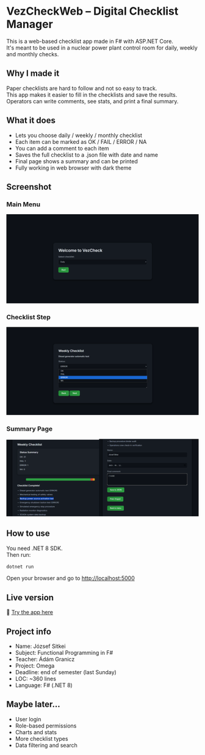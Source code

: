 # VezCheckWeb – Digital Checklist Manager

This is a web-based checklist app made in F# with ASP.NET Core.  
It's meant to be used in a nuclear power plant control room for daily, weekly and monthly checks.

## Why I made it

Paper checklists are hard to follow and not so easy to track.  
This app makes it easier to fill in the checklists and save the results.  
Operators can write comments, see stats, and print a final summary.

## What it does

- Lets you choose daily / weekly / monthly checklist
- Each item can be marked as OK / FAIL / ERROR / NA
- You can add a comment to each item
- Saves the full checklist to a .json file with date and name
- Final page shows a summary and can be printed
- Fully working in web browser with dark theme

## Screenshot

### Main Menu  
![Main Menu](screenshots/mainmenu.png)

### Checklist Step  
![Checklist Step](screenshots/checklist.png)

### Summary Page  
![Summary](screenshots/summary.png)


## How to use

You need .NET 8 SDK.  
Then run:

```bash
dotnet run
```

Open your browser and go to [http://localhost:5000](http://localhost:5000)

## Live version

🔗 [Try the app here](https://vezcheckweb.onrender.com)

## Project info

- Name: József Sitkei  
- Subject: Functional Programming in F#  
- Teacher: Ádám Granicz  
- Project: Omega  
- Deadline: end of semester (last Sunday)  
- LOC: ~360 lines  
- Language: F# (.NET 8)

## Maybe later...

- User login
- Role-based permissions
- Charts and stats
- More checklist types
- Data filtering and search
